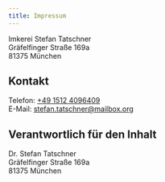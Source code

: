 ```yaml
---
title: Impressum
---
```


Imkerei Stefan Tatschner  
Gräfelfinger Straße 169a  
81375 München

## Kontakt

Telefon: <a href="tel:+4915124096409">+49 1512 4096409</a>  
E-Mail: stefan.tatschner@mailbox.org

## Verantwortlich für den Inhalt

Dr. Stefan Tatschner  
Gräfelfinger Straße 169a  
81375 München
